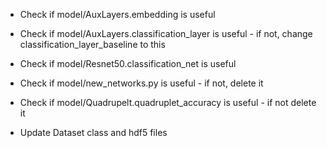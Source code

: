 * Check if model/AuxLayers.embedding is useful
* Check if model/AuxLayers.classification_layer is useful - if not, change classification_layer_baseline to this
* Check if model/Resnet50.classification_net is useful
* Check if model/new_networks.py is useful - if not, delete it
* Check if model/Quadrupelt.quadruplet_accuracy is useful - if not delete it

* Update Dataset class and hdf5 files